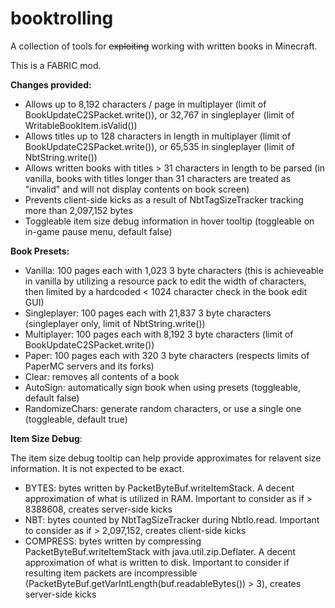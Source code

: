 # booktrolling

A collection of tools for ~~exploiting~~ working with written books in Minecraft.

This is a FABRIC mod.


**Changes provided:**
  - Allows up to 8,192 characters / page in multiplayer (limit of BookUpdateC2SPacket.write()), or 32,767 in singleplayer (limit of WritableBookItem.isValid())
  - Allows titles up to 128 characters in length in multiplayer (limit of BookUpdateC2SPacket.write()), or 65,535 in singleplayer (limit of NbtString.write())
  - Allows written books with titles > 31 characters in length to be parsed (in vanilla, books with titles longer than 31 characters are treated as "invalid" and will not display contents on book screen)
  - Prevents client-side kicks as a result of NbtTagSizeTracker tracking more than 2,097,152 bytes
  - Toggleable item size debug information in hover tooltip (toggleable on in-game pause menu, default false)


**Book Presets:**
  - Vanilla: 100 pages each with 1,023 3 byte characters (this is achieveable in vanilla by utilizing a resource pack to edit the width of characters, then limited by a hardcoded < 1024 character check in the book edit GUI)
  - Singleplayer: 100 pages each with 21,837 3 byte characters (singleplayer only, limit of NbtString.write())
  - Multiplayer: 100 pages each with 8,192 3 byte characters (limit of BookUpdateC2SPacket.write())
  - Paper: 100 pages each with 320 3 byte characters (respects limits of PaperMC servers and its forks)
  - Clear: removes all contents of a book
  - AutoSign: automatically sign book when using presets (toggleable, default false)
  - RandomizeChars: generate random characters, or use a single one (toggleable, default true)


**Item Size Debug**:

The item size debug tooltip can help provide approximates for relavent size information. It is not expected to be exact.
  - BYTES: bytes written by PacketByteBuf.writeItemStack. A decent approximation of what is utilized in RAM. Important to consider as if > 8388608, creates server-side kicks
  - NBT: bytes counted by NbtTagSizeTracker during NbtIo.read. Important to consider as if > 2,097,152, creates client-side kicks
  - COMPRESS: bytes written by compressing PacketByteBuf.writeItemStack with java.util.zip.Deflater. A decent approximation of what is written to disk. Important to consider if resulting item packets are incompressible (PacketByteBuf.getVarIntLength(buf.readableBytes()) > 3), creates server-side kicks
